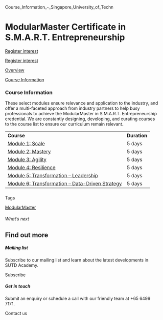 Course_Information_-_Singapore_University_of_Techn



ModularMaster Certificate in S.M.A.R.T. Entrepreneurship
========================================================

[Register interest](/admissions/academy/modular-master/register-your-interest-modularmaster-certificate-in-smart-entrepreneurship/)

[Register interest](/admissions/academy/modular-master/register-your-interest-modularmaster-certificate-in-smart-entrepreneurship/)

[Overview](/course/modularmaster-in-smart-entrepreneurship/#tabs)

[Course Information](/course/modularmaster-in-smart-entrepreneurship/course-information/#tabs)

### Course Information

These select modules ensure relevance and application to the industry, and offer a multi-faceted approach from industry partners to help busy professionals to achieve the ModularMaster in S.M.A.R.T. Entrepreneurship credential. We are constantly designing, developing, and curating courses to the course list to ensure our curriculum remain relevant.

|  |  |
| --- | --- |
| **Course** | **Duration** |
| [Module 1: Scale](/course/smart-entrepreneurship-module-1-scale/) | 5 days |
| [Module 2: Mastery](/course/smart-entrepreneurship-module-2-mastery/) | 5 days |
| [Module 3: Agility](/course/smart-entrepreneurship-module-3-agility/) | 5 days |
| [Module 4: Resilience](/course/smart-entrepreneurship-module-4-resilience/) | 5 days |
| [Module 5: Transformation – Leadership](/course/smart-entrepreneurship-module-5-transformation-leadership/) | 5 days |
| [Module 6: Transformation – Data-Driven Strategy](/course/smart-entrepreneurship-module-6-transformation-data-driven-strategy/) | 5 days |

###

Tags

[ModularMaster](/admissions/academy/courses-and-modules/?academy-type-course=792)

###### What’s next

Find out more
-------------

##### Mailing list

Subscribe to our mailing list and learn about the latest developments in SUTD Academy.

Subscribe

##### Get in touch

Submit an enquiry or schedule a call with our friendly team at +65 6499 7171.

Contact us


